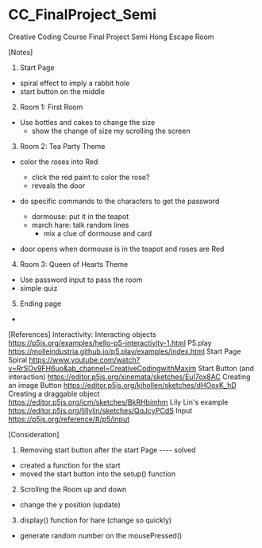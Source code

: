 # CC_FinalProject_Semi
Creative Coding Course Final Project
Semi Hong
Escape Room

[Notes]
1. Start Page
  - spiral effect to imply a rabbit hole
  - start button on the middle
2. Room 1: First Room
  - Use bottles and cakes to change the size
    - show the change of size my scrolling the screen
3. Room 2: Tea Party Theme
  - color the roses into Red
    - click the red paint to color the rose?
    - reveals the door

  - do specific commands to the characters to get the password
    - dormouse: put it in the teapot
    - march hare: talk random lines
      - mix a clue of dormouse and card

  - door opens when dormouse is in the teapot and roses are Red

4. Room 3: Queen of Hearts Theme
  - Use password input to pass the room
  - simple quiz

5. Ending page
  -


[References]
Interactivity: Interacting objects
  https://p5js.org/examples/hello-p5-interactivity-1.html
P5.play
  https://molleindustria.github.io/p5.play/examples/index.html
Start Page Spiral
  https://www.youtube.com/watch?v=RrSOv9FH6uo&ab_channel=CreativeCodingwithMaxim
Start Button (and interaction)
  https://editor.p5js.org/xinemata/sketches/EuI7ox8AC
Creating an image Button
  https://editor.p5js.org/kjhollen/sketches/dHOoxK_hD
Creating a draggable object
  https://editor.p5js.org/icm/sketches/BkRHbimhm
Lily Lin's example
  https://editor.p5js.org/lillylin/sketches/QqJcyPCdS
Input
  https://p5js.org/reference/#/p5/input

[Consideration]
1. Removing start button after the start Page ---- solved
  - created a function for the start
  - moved the start button into the setup() function
2. Scrolling the Room up and down
  - change the y position (update)
3. display() function for hare (change so quickly)
  - generate random number on the mousePressed()
